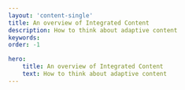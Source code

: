 ```yaml
---
layout: 'content-single'
title: An overview of Integrated Content
description: How to think about adaptive content
keywords: 
order: -1

hero:
    title: An overview of Integrated Content
    text: How to think about adaptive content
---
```


